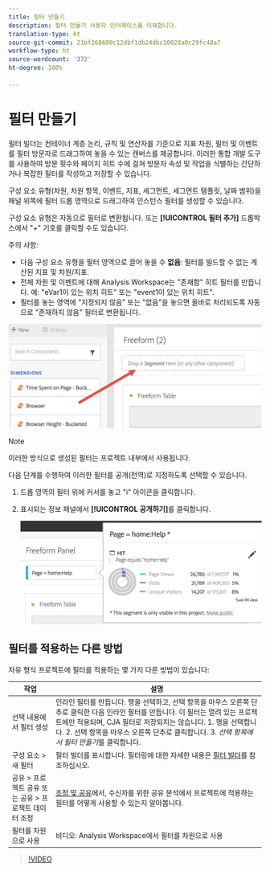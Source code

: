 ```yaml
---
title: 필터 만들기
description: 필터 만들기 사용자 인터페이스를 이해합니다.
translation-type: ht
source-git-commit: 21bf268600c12dbf1db24dbc10028a0c29fc48a7
workflow-type: ht
source-wordcount: '372'
ht-degree: 100%

---
```



# 필터 만들기

필터 빌더는 컨테이너 계층 논리, 규칙 및 연산자를 기준으로 지표 차원, 필터 및 이벤트를 필터 방문자로 드래그하여 놓을 수 있는 캔버스를 제공합니다. 이러한 통합 개발 도구를 사용하여 방문 횟수와 페이지 히트 수에 걸쳐 방문자 속성 및 작업을 식별하는 간단하거나 복잡한 필터를 작성하고 저장할 수 있습니다.

구성 요소 유형(차원, 차원 항목, 이벤트, 지표, 세그먼트, 세그먼트 템플릿, 날짜 범위)을 패널 위쪽에 필터 드롭 영역으로 드래그하여 인스턴스 필터를 생성할 수 있습니다.

구성 요소 유형은 자동으로 필터로 변환됩니다. 또는 **[!UICONTROL 필터 추가]** 드롭박스에서 &quot;+&quot; 기호를 클릭할 수도 있습니다.

주의 사항:

* 다음 구성 요소 유형을 필터 영역으로 끌어 놓을 수 **없음**: 필터를 빌드할 수 없는 계산된 지표 및 차원/지표.
* 전체 차원 및 이벤트에 대해 Analysis Workspace는 &quot;존재함&quot; 히트 필터를 만듭니다. 예: &quot;eVar1이 있는 위치 히트&quot; 또는 &quot;event1이 있는 위치 히트&quot;.
* 필터를 놓는 영역에 &quot;지정되지 않음&quot; 또는 &quot;없음&quot;을 놓으면 올바로 처리되도록 자동으로 &quot;존재하지 않음&quot; 필터로 변환됩니다.

![](assets/segment-dropzone.png)

>[!NOTE]
>
>이러한 방식으로 생성된 필터는 프로젝트 내부에서 사용됩니다.

다음 단계를 수행하여 이러한 필터를 공개(전역)로 지정하도록 선택할 수 있습니다.

1. 드롭 영역의 필터 위에 커서를 놓고 &quot;i&quot; 아이콘을 클릭합니다.
1. 표시되는 정보 패널에서 **[!UICONTROL 공개하기]**&#x200B;를 클릭합니다.

   ![](assets/segment-info.png)

## 필터를 적용하는 다른 방법

자유 형식 프로젝트에 필터를 적용하는 몇 가지 다른 방법이 있습니다:

| 작업 | 설명 |
|--- |--- |
| 선택 내용에서 필터 생성 | 인라인 필터를 만듭니다. 행을 선택하고, 선택 항목을 마우스 오른쪽 단추로 클릭한 다음 인라인 필터를 만듭니다. 이 필터는 열려 있는 프로젝트에만 적용되며, CJA 필터로 저장되지는 않습니다. 1. 행을 선택합니다. 2. 선택 항목을 마우스 오른쪽 단추로 클릭합니다. 3. *선택 항목에서 필터 만들기*&#x200B;를 클릭합니다. |
| 구성 요소 > 새 필터 | 필터 빌더를 표시합니다. 필터링에 대한 자세한 내용은 [필터 빌더](https://docs.adobe.com/content/help/ko-KR/analytics/components/segmentation/segmentation-workflow/seg-build.html)를 참조하십시오. |
| 공유 > 프로젝트 공유 또는 공유 > 프로젝트 데이터 조정 | [조정 및 공유](https://docs.adobe.com/content/help/ko-KR/analytics/analyze/analysis-workspace/curate-share/curate.html#concept_4A9726927E7C44AFA260E2BB2721AFC6)에서, 수신자를 위한 공유 분석에서 프로젝트에 적용하는 필터를 어떻게 사용할 수 있는지 알아봅니다. |
| 필터를 차원으로 사용 | 비디오: Analysis Workspace에서 필터를 차원으로 사용 |

>[!VIDEO](https://video.tv.adobe.com/v/23974?captions=kor)
